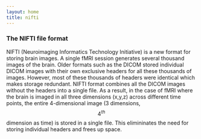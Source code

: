 ```yaml
---
layout: home
title: nifti
---
```


### The NIFTI file format

NIFTI (Neuroimaging Informatics Technology Initiative) is a new format for storing brain images. A single fMRI session generates several thousand images of the brain. Older formats such as the DICOM stored individual DICOM images with their own exclusive headers for all these thousands of images. However, most of these thousands of headers were identical which makes storage redundant. NIFTI format combines all the DICOM images without the headers into a single file. As a result, in the case of fMRI where the brain is imaged in all three dimensions (x,y,z) across different time points, the entire 4-dimensional image (3 dimensions, $$4^{th}$$ dimension as time) is stored in a single file. This elimininates the need for storing individual headers and frees up space. 

